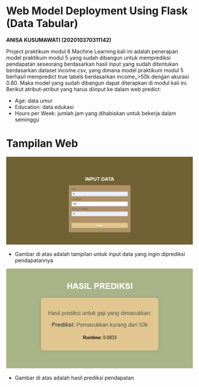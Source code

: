 # **Web Model Deployment Using Flask (Data Tabular)**
**ANISA KUSUMAWATI (202010370311142)**

Project praktikum modul 6 Machine Learning kali ini adalah penerapan model praktikum modul 5 yang sudah dibangun untuk memprediksi pendapatan seseorang berdasarkan hasil input yang sudah ditentukan berdasarkan dataset income.csv, yang dimana model praktikum modul 5 berhasil mempredict true labels berdasarkan income_>50k dengan akurasi 0.80. Maka model yang sudah dibangun dapat diterapkan di modul kali ini.
Berikut atribut-atribut yang harus diinput ke dalam web predict:
- Age: data umur
- Education: data edukasi
- Hours per Week: jumlah jam yang dihabiskan untuk bekerja dalam seminggu

# **Tampilan Web**
![image](https://github.com/anisakusumawati/Modul6/blob/main/css/TAMPILAN1.png)

- Gambar di atas adalah tampilan untuk input data yang ingin diprediksi pendapatannya

![image](https://github.com/anisakusumawati/Modul6/blob/main/css/TAMPILAN2.png)

- Gambar di atas adalah hasil prediksi pendapatan 
